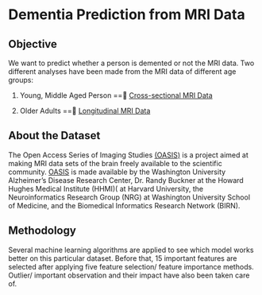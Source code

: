 # Dementia Prediction from MRI Data

## Objective

We want to predict whether a person is demented or not the MRI data. Two different analyses have been made from the MRI data of different age groups:

1. Young, Middle Aged Person == [Cross-sectional MRI Data](https://github.com/SumaiaParveen/Binary-Classifier-Health-Condition/tree/main/Dementia%20Prediction/Cross-sectional%20MRI%20Data)

2. Older Adults == [Longitudinal MRI Data]( https://github.com/SumaiaParveen/Binary-Classifier-Health-Condition/tree/main/Dementia%20Prediction/Longitudinal%20MRI%20Data)

## About the Dataset

The Open Access Series of Imaging Studies [(OASIS)](https://www.oasis-brains.org/) is a project aimed at making MRI data sets of the brain freely available to the scientific community. [OASIS](https://www.oasis-brains.org/) is made available by the Washington University Alzheimer’s Disease Research Center, Dr. Randy Buckner at the Howard Hughes Medical Institute (HHMI)( at Harvard University, the Neuroinformatics Research Group (NRG) at Washington University School of Medicine, and the Biomedical Informatics Research Network (BIRN).

## Methodology
Several machine learning algorithms are applied to see which model works better on this particular dataset. Before that, 15 important features are selected after applying five feature selection/ feature importance methods. Outlier/ important observation and their impact have also been taken care of.
